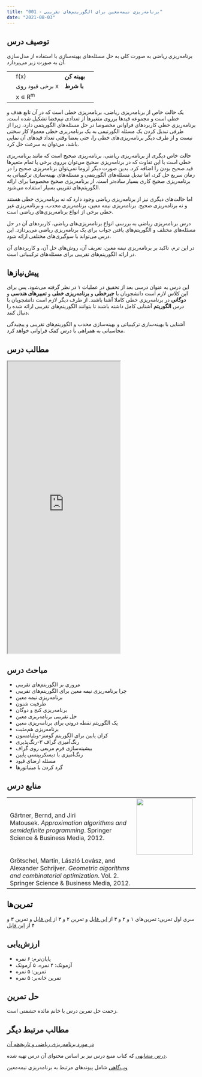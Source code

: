 ```yaml
---
title: "برنامه‌ریزی نیمه‌معین برای الگوریتم‌های تقریبی - 001"
date: "2021-08-03"
---
```


## توصیف درس

برنامه‌ریزی ریاضی به صورت کلی به حل مسئله‌های بهینه‌سازی با استفاده از مدل‌سازی آن به صورت زیر می‌پردازد.

<table><tbody><tr><td></td><td class="has-text-align-left" data-align="left">f(x)</td><td><strong>بهینه کن</strong></td><td></td></tr><tr><td></td><td class="has-text-align-left" data-align="left">برخی قیود روی x</td><td><strong>با شرط</strong></td><td></td></tr><tr><td></td><td class="has-text-align-left" data-align="left">x ∊ R<sup>m</sup></td><td></td><td></td></tr></tbody></table>

یک حالت خاص از برنامه‌ریزی ریاضی، برنامه‌ریزی خطی است که در آن تابع هدف و خطی است و مجموعه قیدها برروی متغیرها از تعدادی نیم‌فضا تشکیل شده است. برنامه‌ریزی خطی کاربردهای فراوانی مخصوصا در حل مسئله‌های الگوریتمی دارد، زیرا از طرفی تبدیل کردن یک مسئله الگورتیمی به یک برنامه‌ریزی خطی معمولا کار سختی نیست و از طرف دیگر برنامه‌ریزی‌های خطی را، حتی بعضا وقتی تعداد قیدهای آن نمایی باشد، می‌توان به سرعت حل کرد.

حالت خاص دیگری از برنامه‌ریزی ریاضی، برنامه‌ریزی صحیح است که مانند برنامه‌ریزی خطی است با این تفاوت که در برنامه‌ریزی صحیح می‌توان برروی برخی یا تمام متغیرها قید صحیح بودن را اضافه کرد. بدین صورت دیگر لزوما نمی‌توان برنامه‌ریزی صحیح را در زمان سریع حل کرد، اما تبدیل مسئله‌های الگوریتمی و مسئله‌های بهینه‌سازی ترکیبیاتی به برنامه‌ریزی صحیح کاری بسیار ساده‌تر است. از برنامه‌ریزی صحیح مخصوصا برای ارائه الگوریتم‌های تقریبی بسیار استفاده می‌شود.

اما حالت‌های دیگری نیز از برنامه‌ریزی ریاضی وجود دارد که نه برنامه‌ریزی خطی هستند و نه برنامه‌ریزی صحیح. برنامه‌ریزی نیمه معین، برنامه‌ریزی محدب، و برنامه‌ریزی غیر خطی برخی از انواع برنامه‌ریزی‌های ریاضی است.

درس برنامه‌ریزی ریاضی به بررسی انواع برنامه‌ریزی‌های ریاضی، کاربردهای آن در حل مسئله‌های مختلف و الگوریتم‌های یافتن جواب برای یک برنامه‌ریزی ریاضی می‌پردازد. این درس می‌تواند با سوگیری‌های مختلفی ارائه شود.

در این ترم، تاکید بر برنامه‌ریزی نیمه معین، تعریف آن، روش‌های حل آن، و کاربردهای آن در ارائه الگوریتم‌های تقریبی برای مسئله‌های ترکیبیاتی است.

## پیش‌نیازها

این درس به عنوان درسی بعد از تحقیق در عملیات ۱ در نظر گرفته می‌شود. پس برای این کلاس لازم است دانشجویان با **جبرخطی** و **برنامه‌ریزی خطی** و **تعبیرهای هندسی** و **دوگانی** در برنامه‌ریزی خطی کاملا آشنا باشند. از طرف دیگر لازم است دانشجویان با درس **الگوریتم** آشنایی کامل داشته باشند تا بتوانند الگوریتم‌های تقریبی ارائه شده را دنبال کنند.

آشنایی با بهینه‌سازی ترکیبیاتی و بهینه‌سازی محدب و الگوریتم‌های تقریبی و پیچیدگی محاسباتی به همراهی با درس کمک فراوانی خواهد کرد.

## مطالب درس

<iframe src="https://docs.google.com/spreadsheets/d/e/2PACX-1vTSuvi94HNjJ6PWZrZriPjckIgyeFrgf1qtNfOTNtFhLJXmkzcJc568vhjr3wIf01Z0ALvJP-IOv-uO/pubhtml?gid=0&amp;single=true&amp;widget=true&amp;headers=false" style="height: 780px;"></iframe>

## مباحث درس

- مروری بر الگوریتم‌های تقریبی
- چرا برنامه‌ریزی نیمه معین برای الگوریتم‌های تقریبی
- برنامه‌ریزی نیمه معین
- ظرفیت شنون
- برنامه‌ریزی کنج و دوگان
- حل تقریبی برنامه‌ریزی معین
- یک الگوریتم نقطه درونی برای برنامه‌ریزی معین
- برنامه‌ریزی هم‌مثبت
- کران پایین برای الگوریتم گومنز-ویلیامسون
- رنگ‌آمیزی گراف ۳-رنگ‌پذیری
- بیشینه‌سازی فرم مربعی روی گراف
- رنگ‌آمیزی با دیسکریپنسی پایین
- مسئله ارضای قیود
- گرد کردن با مینیاتورها

## منابع درس

<table><tbody><tr><td>Gärtner, Bernd, and Jiri Matousek.&nbsp;<em>Approximation algorithms and semidefinite programming</em>. Springer Science &amp; Business Media, 2012.</td><td><img class="wp-image-761" style="width: 150px;" src="images/Approximation-Algorithms-and-Semidefinite-Programming-cover.jpeg" alt=""></td></tr><tr><td>Grötschel, Martin, László Lovász, and Alexander Schrijver.&nbsp;<em>Geometric algorithms and combinatorial optimization</em>. Vol. 2. Springer Science &amp; Business Media, 2012.</td><td></td></tr></tbody></table>

## تمرین‌ها

سری اول تمرین: تمرین‌های ۱ و ۲ و ۳ از [این فایل](https://www.ti.inf.ethz.ch/ew/courses/ApproxSDP12/exercises/ex1.pdf) و تمرین ۲ و ۳ از [این فایل](https://www.ti.inf.ethz.ch/ew/courses/ApproxSDP12/exercises/hw1.pdf) و تمرین ۳ و ۴ از [این فایل](https://www.ti.inf.ethz.ch/ew/courses/ApproxSDP12/exercises/ex2.pdf)

## ارزش‌یابی

- پایان‌ترم: ۶ نمره
- آزمونک: ۴ نمره، ۵ آزمونک
- تمرین: ۵ نمره
- تمرین خانه‌بر: ۵ نمره

## حل تمرین

زحمت حل تمرین درس با خانم مائده حشمتی است.

## مطالب مرتبط دیگر

[در مورد برنامه‌ریزی ریاضی و تاریخچه آن](https://www.informs.org/Explore/History-of-O.R.-Excellence/O.R.-Methodologies/Optimization-Mathematical-Programming)

[درس مشابهی](https://www.ti.inf.ethz.ch/ew/courses/ApproxSDP12/index.html#description) که کتاب منبع درس نیز بر اساس محتوای آن درس تهیه شده.

[وب‌گاهی](https://www-user.tu-chemnitz.de/~helmberg/semidef.html) شامل پیوندهای مرتبط به برنامه‌ریزی نیمه‌معین
